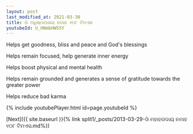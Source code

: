 ```yaml
---
layout: post
last_modified_at: 2021-03-30
title: ଓଁ ଅଧିଷ୍ଠାଅନାୟ ନମାହ ୧୦୮ ଟିମଏସ
youtubeId: U_HNmbHW55Y
---
```

 
 
Helps get goodness, bliss and peace and God's blessings
 
Helps remain focused, help generate inner energy 
 
Helps boost physical and mental health 
 
Helps remain grounded and generates a sense of gratitude towards the greater power 
 
Helps reduce bad karma
 
 
 
 


{% include youtubePlayer.html id=page.youtubeId %}
 
[Next]({{ site.baseurl }}{% link  split1/_posts/2013-03-29-ଓଁ ମହାହରଦାୟ ନମାହ ୧୦୮ ଟିମଏସ.md%})
 
